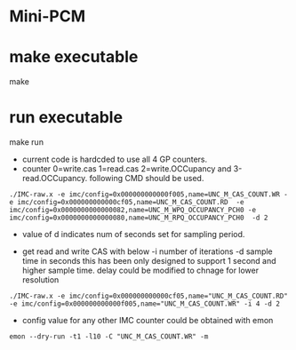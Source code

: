 # Mini-PCM
# make executable
make

# run executable
make run

* current code is hardcded to use all 4 GP counters.
* counter 0=write.cas 1=read.cas 2=write.OCCupancy and 3-read.OCCupancy. following CMD should be used.
```
./IMC-raw.x -e imc/config=0x000000000000f005,name=UNC_M_CAS_COUNT.WR -e imc/config=0x000000000000cf05,name=UNC_M_CAS_COUNT.RD  -e imc/config=0x0000000000000082,name=UNC_M_WPQ_OCCUPANCY_PCH0 -e imc/config=0x0000000000000080,name=UNC_M_RPQ_OCCUPANCY_PCH0  -d 2
```
* value of d indicates num of seconds set for sampling period.

* get read and write CAS with below -i number of iterations -d sample time in seconds this has been only designed to support 1 second and higher sample time. delay could be modified to chnage for lower resolution
```
./IMC-raw.x -e imc/config=0x000000000000cf05,name="UNC_M_CAS_COUNT.RD" -e imc/config=0x000000000000f005,name="UNC_M_CAS_COUNT.WR" -i 4 -d 2
```
* config value for any other IMC counter could be obtained with emon
```
emon --dry-run -t1 -l10 -C "UNC_M_CAS_COUNT.WR" -m
```
